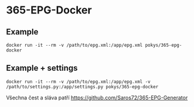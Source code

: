 # 365-EPG-Docker
## Example
    docker run -it --rm -v /path/to/epg.xml:/app/epg.xml pokys/365-epg-docker
## Example + settings
    docker run -it --rm -v /path/to/epg.xml:/app/epg.xml -v /path/to/settings.py:/app/settings.py pokys/365-epg-docker

    
Všechna čest a sláva patří https://github.com/Saros72/365-EPG-Generator 

